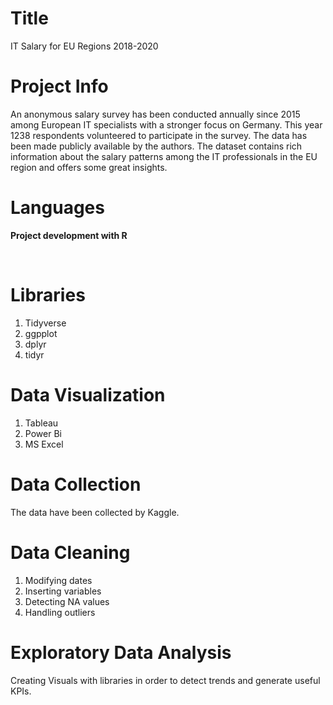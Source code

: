 Title
=
IT Salary for EU Regions 2018-2020 

Project Info
=
An anonymous salary survey has been conducted annually since 2015 among European IT specialists with a stronger focus on Germany. This year 1238 respondents volunteered to participate in the survey. The data has been made publicly available by the authors.
The dataset contains rich information about the salary patterns among the IT professionals in the EU region and offers some great insights.

Languages
=
**Project development with  R** 

<br>

Libraries
= 
1. Tidyverse
2. ggpplot
3. dplyr
4. tidyr


Data Visualization
= 
1.  Tableau
2. Power Bi
3. MS Excel

 

Data Collection
= 
The data have been collected by Kaggle.
 
Data Cleaning
=
1. Modifying dates 
2. Inserting variables 
3. Detecting NA values 
4. Handling outliers 

Exploratory Data Analysis 
=
Creating Visuals with libraries in order to detect trends and generate useful KPIs. 
